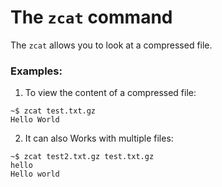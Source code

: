 # The `zcat` command

The `zcat` allows you to look at a compressed file.
  

### Examples:

1. To view the content of a compressed file:

```
~$ zcat test.txt.gz
Hello World
```

2. It can also Works with multiple files:

```
~$ zcat test2.txt.gz test.txt.gz
hello
Hello world
```




